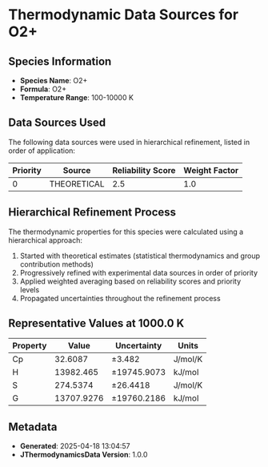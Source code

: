 # Thermodynamic Data Sources for O2+

## Species Information
- **Species Name**: O2+
- **Formula**: O2+
- **Temperature Range**: 100-10000 K

## Data Sources Used
The following data sources were used in hierarchical refinement, listed in order of application:

| Priority | Source | Reliability Score | Weight Factor |
|----------|--------|-------------------|---------------|
| 0 | THEORETICAL | 2.5 | 1.0 |

## Hierarchical Refinement Process
The thermodynamic properties for this species were calculated using a hierarchical approach:

1. Started with theoretical estimates (statistical thermodynamics and group contribution methods)
2. Progressively refined with experimental data sources in order of priority
3. Applied weighted averaging based on reliability scores and priority levels
4. Propagated uncertainties throughout the refinement process

## Representative Values at 1000.0 K
| Property | Value | Uncertainty | Units |
|----------|-------|-------------|-------|
| Cp | 32.6087 | ±3.482 | J/mol/K |
| H | 13982.465 | ±19745.9073 | kJ/mol |
| S | 274.5374 | ±26.4418 | J/mol/K |
| G | 13707.9276 | ±19760.2186 | kJ/mol |

## Metadata
- **Generated**: 2025-04-18 13:04:57
- **JThermodynamicsData Version**: 1.0.0
